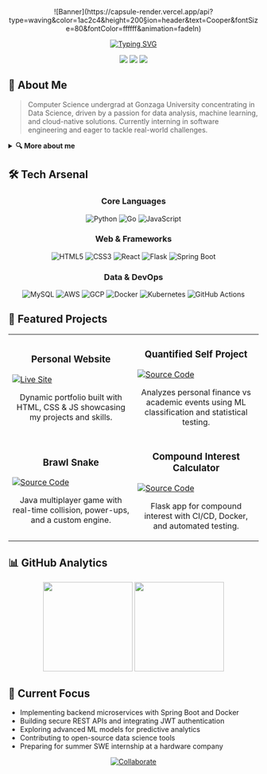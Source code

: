 <div align="center">
  <!-- Banner -->
  ![Banner](https://capsule-render.vercel.app/api?type=waving&color=1ac2c4&height=200&section=header&text=Cooper&fontSize=80&fontColor=ffffff&animation=fadeIn)

  <!-- Typing SVG -->
  [![Typing SVG](https://readme-typing-svg.demolab.com?font=JetBrains+Mono&size=24&duration=3000&pause=1000&color=FFFFFF&background=00000000&center=true&vCenter=true&multiline=true&lines=Computer+Science+Student;Data+Science+Enthusiast;Cloud+Computing+Lover;Aspiring+Software+Engineer)](https://git.io/typing-svg)

  <!-- Quick Links -->
  [<img src="https://img.shields.io/badge/Portfolio-1ac2c4?style=for-the-badge&logo=About.me&logoColor=white" />](https://personal-website-six-alpha-83.vercel.app/)
  [<img src="https://img.shields.io/badge/LinkedIn-0077B5?style=for-the-badge&logo=linkedin&logoColor=white" />](https://www.linkedin.com/in/cooper-braun-gu/)
  [<img src="https://img.shields.io/badge/Gmail-D14836?style=for-the-badge&logo=gmail&logoColor=white" />](mailto:cooperjbraun13@gmail.com)
</div>

## 🚀 About Me
> Computer Science undergrad at Gonzaga University concentrating in Data Science, driven by a passion for data analysis, machine learning, and cloud-native solutions. Currently interning in software engineering and eager to tackle real-world challenges.

<details>
<summary><b>🔍 More about me</b></summary>
<br>
I have hands-on experience in backend development with Spring Boot, RESTful APIs, and containerized deployments. I love designing data pipelines, performing exploratory data analysis, and deploying scalable applications on AWS and GCP. In my free time, I experiment with game development in Java and build tooling projects to automate everyday tasks.
</details>

## 🛠️ Tech Arsenal

<div align="center">

### Core Languages
![Python](https://img.shields.io/badge/Python-3776AB?style=for-the-badge&logo=python&logoColor=white)
![Go](https://img.shields.io/badge/Go-00ADD8?style=for-the-badge&logo=go&logoColor=white)
![JavaScript](https://img.shields.io/badge/JavaScript-F7DF1E?style=for-the-badge&logo=javascript&logoColor=black)

### Web & Frameworks
![HTML5](https://img.shields.io/badge/HTML5-E34F26?style=for-the-badge&logo=html5&logoColor=white)
![CSS3](https://img.shields.io/badge/CSS3-1572B6?style=for-the-badge&logo=css3&logoColor=white)
![React](https://img.shields.io/badge/React-61DAFB?style=for-the-badge&logo=react&logoColor=black)
![Flask](https://img.shields.io/badge/Flask-000000?style=for-the-badge&logo=flask&logoColor=white)
![Spring Boot](https://img.shields.io/badge/Spring_Boot-6DB33F?style=for-the-badge&logo=springboot&logoColor=white)

### Data & DevOps
![MySQL](https://img.shields.io/badge/MySQL-4479A1?style=for-the-badge&logo=mysql&logoColor=white)
![AWS](https://img.shields.io/badge/AWS-232F3E?style=for-the-badge&logo=amazonaws&logoColor=white)
![GCP](https://img.shields.io/badge/GCP-FEA800?style=for-the-badge&logo=googlecloud&logoColor=white)
![Docker](https://img.shields.io/badge/Docker-2496ED?style=for-the-badge&logo=docker&logoColor=white)
![Kubernetes](https://img.shields.io/badge/Kubernetes-326CE5?style=for-the-badge&logo=kubernetes&logoColor=white)
![GitHub Actions](https://img.shields.io/badge/GH_Actions-2088FF?style=for-the-badge&logo=githubactions&logoColor=white)

</div>

## 💼 Featured Projects

<div align="center">
<table>
  <tr>
    <td width="50%">
      <h3 align="center">Personal Website</h3>
      <a href="https://personal-website-six-alpha-83.vercel.app/" target="_blank">
        <img src="https://img.shields.io/badge/Live_Site-1ac2c4?style=for-the-badge&logo=safari&logoColor=white" alt="Live Site"/>
      </a>
      <p align="center">Dynamic portfolio built with HTML, CSS & JS showcasing my projects and skills.</p>
    </td>
    <td width="50%">
      <h3 align="center">Quantified Self Project</h3>
      <a href="https://github.com/cooperbraun13/Bank-Data-Analysis" target="_blank">
        <img src="https://img.shields.io/badge/Source_Code-171515?style=for-the-badge&logo=github&logoColor=white" alt="Source Code"/>
      </a>
      <p align="center">Analyzes personal finance vs academic events using ML classification and statistical testing.</p>
    </td>
  </tr>
  <tr>
    <td width="50%">
      <h3 align="center">Brawl Snake</h3>
      <a href="https://github.com/cooperbraun13/Brawl-Snake" target="_blank">
        <img src="https://img.shields.io/badge/Source_Code-171515?style=for-the-badge&logo=github&logoColor=white" alt="Source Code"/>
      </a>
      <p align="center">Java multiplayer game with real-time collision, power-ups, and a custom engine.</p>
    </td>
    <td width="50%">
      <h3 align="center">Compound Interest Calculator</h3>
      <a href="https://github.com/cooperbraun13/Compound-Interest-Calculator" target="_blank">
        <img src="https://img.shields.io/badge/Source_Code-171515?style=for-the-badge&logo=github&logoColor=white" alt="Source Code"/>
      </a>
      <p align="center">Flask app for compound interest with CI/CD, Docker, and automated testing.</p>
    </td>
  </tr>
</table>
</div>

## 📊 GitHub Analytics

<div align="center">
  <img height="180em" src="https://github-readme-stats.vercel.app/api?username=cooperbraun13&show_icons=true&theme=dark&hide_border=true&include_all_commits=true&count_private=true" />
  <img height="180em" src="https://github-readme-stats.vercel.app/api/top-langs/?username=cooperbraun13&layout=compact&langs_count=8&theme=dark&hide_border=true" />
</div>

## 🔭 Current Focus

- Implementing backend microservices with Spring Boot and Docker  
- Building secure REST APIs and integrating JWT authentication  
- Exploring advanced ML models for predictive analytics  
- Contributing to open-source data science tools  
- Preparing for summer SWE internship at a hardware company  

<div align="center">
  <a href="https://github.com/cooperbraun13/cooperbraun13/issues/new?template=collaboration-request.md">
    <img src="https://img.shields.io/badge/Collaborate-1ac2c4?style=for-the-badge&logo=github&logoColor=white" alt="Collaborate"/>
  </a>
</div>
